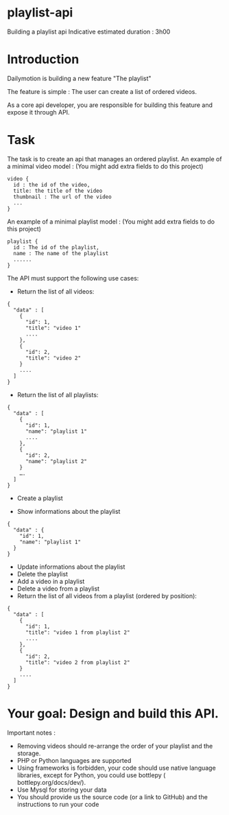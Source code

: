 
# playlist-api

Building a playlist api
Indicative estimated duration : 3h00

# Introduction

Dailymotion is building a new feature "The playlist"

The feature is simple : The user can create a list of ordered videos.

As a core api developer, you are responsible for building this feature and expose it through API.

# Task
The task is to create an api that manages an ordered playlist.
An example of a minimal video model : (You might add extra fields to do this project)

```
video {
  id : the id of the video,
  title: the title of the video
  thumbnail : The url of the video
  ...
}
```

An example of a minimal playlist model : (You might add extra fields to do this project)

```
playlist {
  id : The id of the playlist,
  name : The name of the playlist
  ......
}
```

The API must support the following use cases:

- Return the list of all videos:

```
{
  "data" : [
    {
      "id": 1,
      "title": "video 1"
      ....
    },
    {
      "id": 2,
      "title": "video 2"
    }
    ....
  ]
}
```

- Return the list of all playlists:

```
{
  "data" : [
    {
      "id": 1,
      "name": "playlist 1"
      ....
    },
    {
      "id": 2,
      "name": "playlist 2"
    }
    ….
  ]
}
```

- Create a playlist

- Show informations about the playlist

```
{
  "data" : {
    "id": 1,
    "name": "playlist 1"
  }
}
```

- Update informations about the playlist
- Delete the playlist
- Add a video in a playlist
- Delete a video from a playlist
- Return the list of all videos from a playlist (ordered by position):

```
{
  "data" : [
    {
      "id": 1,
      "title": "video 1 from playlist 2"
      ....
    },
    {
      "id": 2,
      "title": "video 2 from playlist 2"
    }
    ....
  ]
}
```

# Your goal: Design and build this API.

Important notes :
- Removing videos should re-arrange the order of your playlist and the storage.
- PHP or Python languages are supported
- Using frameworks is forbidden, your code should use native language libraries, except for Python, you could use bottlepy ( bottlepy.org/docs/dev/).
- Use Mysql for storing your data
- You should provide us the source code (or a link to GitHub) and the instructions to run your code
